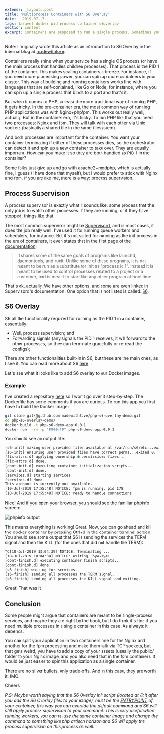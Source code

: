 ```yaml
---
extends: _layouts.post
title: 'Multiprocess Containers with S6 Overlay'
date:   2019-07-17
tags: laravel docker pid process container s6overlay
section: content
excerpt: Containers are supposed to run a single process. Sometimes you need more than that. Here's how to use S6 Overlay to achieve that.
---
```


Note: I originally wrote this article as an introduction to S6 Overlay in the internal blog at [madewithlove](https://madewithlove.com/).

Containers really shine when your service has a single OS process (or have the main process that handles children processes). That process is the PID 1 of the container. This makes scaling containers a breeze. For instance, if you need more processing power, you can spin up more containers in your cluster. This way of building and running containers works fine with languages that are self-contained, like Go or Node, for instance, where you can spin up a single process that binds to a port and that's it.

But when it comes to PHP, at least the more traditional way of running PHP, it gets tricky. In the pre-container era, the most common way of running PHP applications was with Nginx+phpfpm. This works out really well, actually. But in the container era, it's tricky. To run PHP like that you need two processes: Nginx and fpm. They will talk with each other via Unix sockets (basically a shared file in the same filesystem).

And both processes are important for the container. You want your container terminating if either of these processes dies, so the orchestrator can detect it and spin up a new container to take over. They are equally important. How can you make it so they are both handled as PID 1 in the container?

Some folks just give up and go with apache2+modphp, which is actually fine, I guess (I have done that myself), but I would prefer to stick with Nginx and fpm. If you are like me, there is a way: process supervision.

## Process Supervision

A process supervisor is exactly what it sounds like: some process that the only job is to watch other processes. If they are running, or if they have stopped, things like that.

The most common supervisor might be [Supervisord](supervisord.org), and in most cases, it does the job really well. I've used it for running queue workers and schedulers, for instance. But it's not suited for running as the init process in the era of containers, it even states that in the first page of the [documentation](http://supervisord.org/#supervisor-a-process-control-system):

> It shares some of the same goals of programs like launchd, daemontools, and runit. Unlike some of these programs, it is not meant to be run as a substitute for init as “process id 1”. Instead it is meant to be used to control processes related to a project or a customer, and is meant to start like any other program at boot time.

That's ok, actually. We have other options, and some are even linked in Supervisord's documentation. One option that is not listed is called: [S6](https://github.com/just-containers/s6-overlay).

## S6 Overlay

S6 all the functionality required for running as the PID 1 in a container, essentially:

* Well, process supervision; and
* Forwarding signals (any signals the PID 1 receives, it will forward to the other processes, so they can terminate gracefully or re-read the configs);

There are other functionalities built-in in S6, but these are the main ones, as I see it. You can read more about S6 [here](https://skarnet.org/software/s6/index.html).

Let's see what it looks like to add S6 overlay to our Docker images.

### Example
I've created a repository [here](https://github.com/madewithlove/php-s6-overlay-demo) so I won't go over it step-by-step. The Dockerfile has some comments if you are curious. To run this app you first have to build the Docker image:

```bash
git clone git\@github.com:madewithlove/php-s6-overlay-demo.git
cd php-s6-overlay-demo/
docker build -t php-s6-demo-app:0.0.1 .
docker run --rm -p "8000:80" php-s6-demo-app:0.0.1
```

You should see an output like:

```bash
[s6-init] making user provided files available at /var/run/s6/etc...exited 0.
[s6-init] ensuring user provided files have correct perms...exited 0.
[fix-attrs.d] applying ownership & permissions fixes...
[fix-attrs.d] done.
[cont-init.d] executing container initialization scripts...
[cont-init.d] done.
[services.d] starting services
[services.d] done.
This account is currently not available.
[10-Jul-2019 17:55:48] NOTICE: fpm is running, pid 178
[10-Jul-2019 17:55:48] NOTICE: ready to handle connections
```

Nice! And if you open your browser, you should see the familiar phpinfo screen:

![phpinfo output](/assets/images/multiproc-containers/phpinfo-output.png)

This means everything is working! Great. Now, you can go ahead and kill the docker container by pressing Ctrl+d in the container terminal screen. You should see some output that S6 is sending the services the TERM signal and then the KILL (for the ones that did not handle the TERM):

```bash
^C[10-Jul-2019 18:04:39] NOTICE: Terminating ...
[10-Jul-2019 18:04:39] NOTICE: exiting, bye-bye!
[cont-finish.d] executing container finish scripts...
[cont-finish.d] done.
[s6-finish] waiting for services.
[s6-finish] sending all processes the TERM signal.
[s6-finish] sending all processes the KILL signal and exiting.
```

Great! That was it.

## Conclusion

Some people might argue that containers are meant to be single-process services, and maybe they are right by the book, but I do think it's fine if you need multiple processes in a single container in this case. As always: it depends.

You can split your application in two containers one for the Nginx and another for the fpm processing and make them talk via TCP sockets, but that gets weird, you have to add a copy of your assets (usually the public/ folder to your Nginx image, and you also need that in the fpm container). It would be just easier to spin this application as a single container.

There are no silver bullets, only trade-offs. And in this case, they are worth it, IMO.

Cheers.

_P.S: Maybe worth saying that the S6 Overlay init script (located at /init after you add the S6 Overlay files to your image), must be the [ENTRYPOINT](https://serversforhackers.com/c/div-entrypoint-vs-cmd) of your container, this way you can override the default command and S6 will still apply process supervision to your command. This is very useful when running workers, you can re-use the same container image and change the command to something like php artisan horizon and S6 will apply the process supervision on this process as well._
